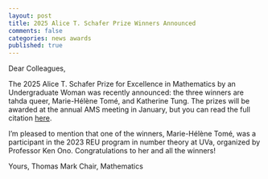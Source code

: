 ```yaml
---
layout: post
title: 2025 Alice T. Schafer Prize Winners Announced
comments: false
categories: news awards
published: true
---
```


Dear Colleagues,

The 2025 Alice T. Schafer Prize for Excellence in Mathematics by an Undergraduate Woman was recently announced: the three winners are tahda queer, Marie-Hélène Tomé, and Katherine Tung. The prizes will be awarded at the annual AMS meeting in January, but you can read the full citation [here](https://awm-math.org/awards/schafer-prize-for-undergraduates/schafer-prize-2025/).

I’m pleased to mention that one of the winners, Marie-Hélène Tomé, was a participant in the 2023 REU program in number theory at UVa, organized by Professor Ken Ono. Congratulations to her and all the winners!

Yours,
Thomas Mark
Chair, Mathematics
